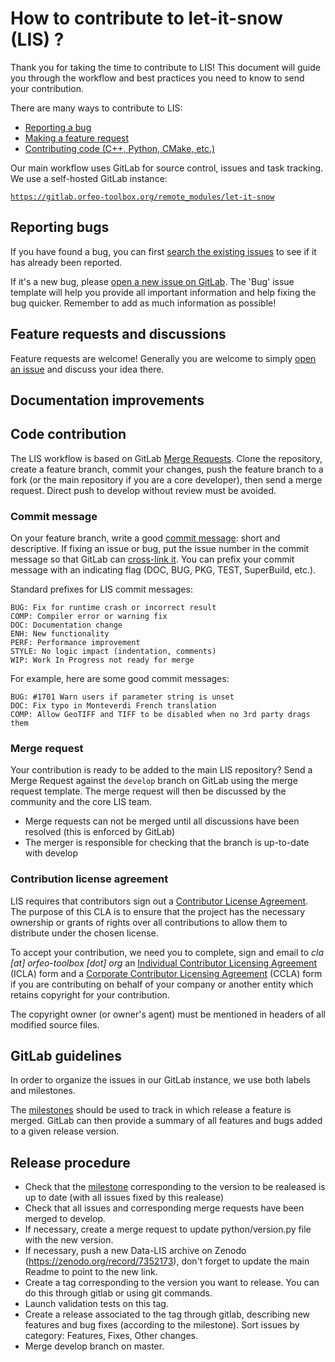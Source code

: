# How to contribute to let-it-snow (LIS) ?

Thank you for taking the time to contribute to LIS! This document will guide you
through the workflow and best practices you need to know to send your
contribution.

There are many ways to contribute to LIS:

* [Reporting a bug](#reporting-bugs)
* [Making a feature request](#feature-requests-and-discussions)
* [Contributing code (C++, Python, CMake, etc.)](#code-contribution)

Our main workflow uses GitLab for source control, issues and task tracking. We
use a self-hosted GitLab instance:

[`https://gitlab.orfeo-toolbox.org/remote_modules/let-it-snow`](https://gitlab.orfeo-toolbox.org/remote_modules/let-it-snow)

## Reporting bugs

If you have found a bug, you can first [search the existing issues](https://gitlab.orfeo-toolbox.org/remote_modules/let-it-snow/issues?label_name%5B%5D=bug)
to see if it has already been reported.

If it's a new bug, please [open a new issue on GitLab](https://gitlab.orfeo-toolbox.org/remote_modules/let-it-snow/issues/new).
The 'Bug' issue template will help you provide all important information and
help fixing the bug quicker. Remember to add as much information as possible!

## Feature requests and discussions

Feature requests are welcome! Generally you are welcome to simply [open an issue](https://gitlab.orfeo-toolbox.org/remote_modules/let-it-snow/issues)
and discuss your idea there.

## Documentation improvements


## Code contribution

The LIS workflow is based on GitLab [Merge Requests](https://docs.gitlab.com/ee/gitlab-basics/add-merge-request.html).
Clone the repository, create a feature branch, commit your changes, push the
feature branch to a fork (or the main repository if you are a core developer),
then send a merge request. Direct push to develop without review must be avoided.


### Commit message

On your feature branch, write a good [commit message](https://xkcd.com/1296/):
short and descriptive. If fixing an issue or bug, put the issue number in the
commit message so that GitLab can [cross-link it](https://docs.gitlab.com/ce/user/project/issues/crosslinking_issues.html).
You can prefix your commit message with an indicating flag (DOC, BUG, PKG,
TEST, SuperBuild, etc.).

Standard prefixes for LIS commit messages:

    BUG: Fix for runtime crash or incorrect result
    COMP: Compiler error or warning fix
    DOC: Documentation change
    ENH: New functionality
    PERF: Performance improvement
    STYLE: No logic impact (indentation, comments)
    WIP: Work In Progress not ready for merge

For example, here are some good commit messages:

    BUG: #1701 Warn users if parameter string is unset
    DOC: Fix typo in Monteverdi French translation
    COMP: Allow GeoTIFF and TIFF to be disabled when no 3rd party drags them

### Merge request

Your contribution is ready to be added to the main LIS repository? Send a Merge
Request against the `develop` branch on GitLab using the merge request
template. The merge request will then be discussed by the community and the core
LIS team.

* Merge requests can not be merged until all discussions have been resolved (this is enforced by GitLab)
* The merger is responsible for checking that the branch is up-to-date with develop

### Contribution license agreement

LIS requires that contributors sign out a [Contributor License
Agreement](https://en.wikipedia.org/wiki/Contributor_License_Agreement). The
purpose of this CLA is to ensure that the project has the necessary ownership or
grants of rights over all contributions to allow them to distribute under the
chosen license.

To accept your contribution, we need you to complete, sign and email to *cla [at]
orfeo-toolbox [dot] org* an [Individual Contributor Licensing
Agreement](doc/cla/icla-en.doc) (ICLA) form and a
[Corporate Contributor Licensing
Agreement](doc/cla/ccla-en.doc) (CCLA) form if you are
contributing on behalf of your company or another entity which retains copyright
for your contribution.

The copyright owner (or owner's agent) must be mentioned in headers of all
modified source files.

## GitLab guidelines

In order to organize the issues in our GitLab instance, we use both labels and
milestones.

The [milestones](https://gitlab.orfeo-toolbox.org/remote_modules/let-it-snow/-/milestones) should be used to track in which release a feature is merged.
GitLab can then provide a summary of all features and bugs added to a given release
version.

## Release procedure

- Check that the [milestone](https://gitlab.orfeo-toolbox.org/remote_modules/let-it-snow/-/milestones) corresponding to the version to be realeased is up to date (with all issues fixed by this realease)
- Check that all issues and corresponding merge requests have been merged to develop.
- If necessary, create a merge request to update python/version.py file with the new version.
- If necessary, push a new Data-LIS archive on Zenodo (https://zenodo.org/record/7352173), don't forget to update the main Readme to point to the new link.
- Create a tag corresponding to the version you want to release. You can do this through gitlab or using git commands.
- Launch validation tests on this tag.
- Create a release associated to the tag through gitlab, describing new features and bug fixes (according to the milestone). Sort issues by category: Features, Fixes, Other changes.
- Merge develop branch on master.

